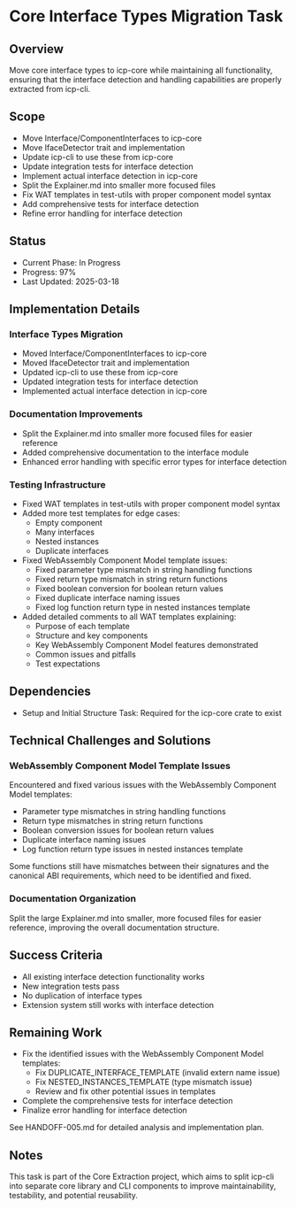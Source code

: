 # Core Interface Types Migration Task

## Overview

Move core interface types to icp-core while maintaining all functionality, ensuring that the interface detection and handling capabilities are properly extracted from icp-cli.

## Scope

- Move Interface/ComponentInterfaces to icp-core
- Move IfaceDetector trait and implementation
- Update icp-cli to use these from icp-core
- Update integration tests for interface detection
- Implement actual interface detection in icp-core
- Split the Explainer.md into smaller more focused files
- Fix WAT templates in test-utils with proper component model syntax
- Add comprehensive tests for interface detection
- Refine error handling for interface detection

## Status

- Current Phase: In Progress
- Progress: 97%
- Last Updated: 2025-03-18

## Implementation Details

### Interface Types Migration

- Moved Interface/ComponentInterfaces to icp-core
- Moved IfaceDetector trait and implementation
- Updated icp-cli to use these from icp-core
- Updated integration tests for interface detection
- Implemented actual interface detection in icp-core

### Documentation Improvements

- Split the Explainer.md into smaller more focused files for easier reference
- Added comprehensive documentation to the interface module
- Enhanced error handling with specific error types for interface detection

### Testing Infrastructure

- Fixed WAT templates in test-utils with proper component model syntax
- Added more test templates for edge cases:
  - Empty component
  - Many interfaces
  - Nested instances
  - Duplicate interfaces
- Fixed WebAssembly Component Model template issues:
  - Fixed parameter type mismatch in string handling functions
  - Fixed return type mismatch in string return functions
  - Fixed boolean conversion for boolean return values
  - Fixed duplicate interface naming issues
  - Fixed log function return type in nested instances template
- Added detailed comments to all WAT templates explaining:
  - Purpose of each template
  - Structure and key components
  - Key WebAssembly Component Model features demonstrated
  - Common issues and pitfalls
  - Test expectations

## Dependencies

- Setup and Initial Structure Task: Required for the icp-core crate to exist

## Technical Challenges and Solutions

### WebAssembly Component Model Template Issues

Encountered and fixed various issues with the WebAssembly Component Model templates:

- Parameter type mismatches in string handling functions
- Return type mismatches in string return functions
- Boolean conversion issues for boolean return values
- Duplicate interface naming issues
- Log function return type issues in nested instances template

Some functions still have mismatches between their signatures and the canonical ABI requirements, which need to be identified and fixed.

### Documentation Organization

Split the large Explainer.md into smaller, more focused files for easier reference, improving the overall documentation structure.

## Success Criteria

- All existing interface detection functionality works
- New integration tests pass
- No duplication of interface types
- Extension system still works with interface detection

## Remaining Work

- Fix the identified issues with the WebAssembly Component Model templates:
  - Fix DUPLICATE_INTERFACE_TEMPLATE (invalid extern name issue)
  - Fix NESTED_INSTANCES_TEMPLATE (type mismatch issue)
  - Review and fix other potential issues in templates
- Complete the comprehensive tests for interface detection
- Finalize error handling for interface detection

See HANDOFF-005.md for detailed analysis and implementation plan.

## Notes

This task is part of the Core Extraction project, which aims to split icp-cli into separate core library and CLI components to improve maintainability, testability, and potential reusability.
